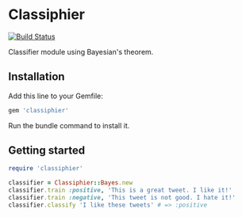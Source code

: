# Classiphier
[![Build Status](https://travis-ci.org/alejandrogutierrez/classiphier.png?branch=master)](https://travis-ci.org/alejandrogutierrez/classiphier)

Classifier module using Bayesian's theorem.



## Installation
Add this line to your Gemfile:

```ruby
gem 'classiphier'
```
Run the bundle command to install it.



## Getting started
```ruby
require 'classiphier'

classifier = Classiphier::Bayes.new
classifier.train :positive, 'This is a great tweet. I like it!'
classifier.train :negative, 'This tweet is not good. I hate it!'
classifier.classify 'I like these tweets' # => :positive
```
